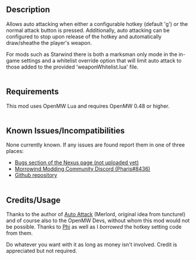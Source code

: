 ## Description

Allows auto attacking when either a configurable hotkey (default 'g') or the normal attack button is pressed. Additionally, auto attacking can be configured to stop upon release of the hotkey and automatically draw/sheathe the player's weapon.

For mods such as Starwind there is both a marksman only mode in the in-game settings and a whitelist override option that will limit auto attack to those added to the provided 'weaponWhitelist.lua' file.
<br><br>

## Requirements

This mod uses OpenMW Lua and requires OpenMW 0.48 or higher.
<br><br>

## Known Issues/Incompatibilities

None currently known. If any issues are found report them in one of three places:

- [Bugs section of the Nexus page (not uploaded yet)](  )
- [Morrowind Modding Community Discord (Pharis#8436)]( https://discord.me/mwmods )
- [Github repository]( https://github.com/PharisMods/auto-attack )
<br><br>

## Credits/Usage

Thanks to the author of [Auto Attack](https://www.nexusmods.com/morrowind/mods/51348) (Merlord, original idea from tuncturel) and of course also to the OpenMW Devs, without whom this mod would not be possible. Thanks to [Phi](https://github.com/phi-fell) as well as I *borrowed* the hotkey setting code from them.

Do whatever you want with it as long as money isn't involved. Credit is appreciated but not required.
